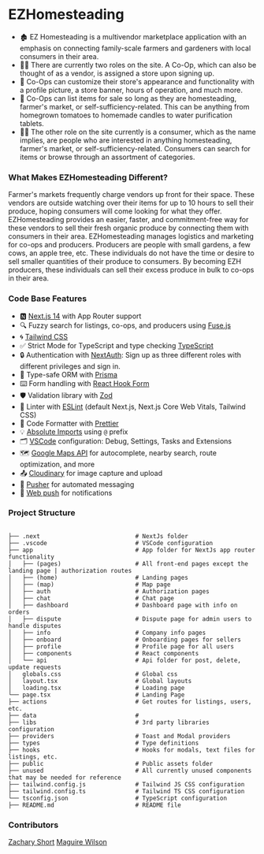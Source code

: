 # EZHomesteading

- 🏚️ EZ Homesteading is a multivendor marketplace application with an emphasis on connecting family-scale farmers and gardeners with local consumers in their area.
- 🧑‍🌾 There are currently two roles on the site. A Co-Op, which can also be thought of as a vendor, is assigned a store upon signing up.
- 👀 Co-Ops can customize their store's appearance and functionality with a profile picture, a store banner, hours of operation, and much more.
- 🍅 Co-Ops can list items for sale so long as they are homesteading, farmer's market, or self-sufficiency-related. This can be anything from homegrown tomatoes to homemade candles to water purification tablets.
- 👱‍♂️ The other role on the site currently is a consumer, which as the name implies, are people who are interested in anything homesteading, farmer's market, or self-sufficiency-related. Consumers can search for items or browse through an assortment of categories.

### What Makes EZHomesteading Different?

Farmer's markets frequently charge vendors up front for their space. These vendors are outside watching over their items for up to 10 hours to sell their produce, hoping consumers will come looking for what they offer. EZHomesteading provides an easier, faster, and commitment-free way for these vendors to sell their fresh organic produce by connecting them with consumers in their area. EZHomesteading manages logistics and marketing for co-ops and producers. Producers are people with small gardens, a few cows, an apple tree, etc. These individuals do not have the time or desire to sell smaller quantities of their produce to consumers. By becoming EZH producers, these individuals can sell their excess produce in bulk to co-ops in their area. 

### Code Base Features

- 🅽 [Next.js 14](https://nextjs.org) with App Router support
- 🔍 Fuzzy search for listings, co-ops, and producers using [Fuse.js](https://www.npmjs.com/package/fuse.js?activeTab=readme)
- 🌀 [Tailwind CSS](https://tailwindcss.com)
- ✅ Strict Mode for TypeScript and type checking [TypeScript](https://www.typescriptlang.org)
- 🔒 Authentication with [NextAuth](https://next-auth.js.org/): Sign up as three different roles with different privileges and sign in.
- 🔼 Type-safe ORM with [Prisma](https://www.prisma.io/)
- ⌨️ Form handling with [React Hook Form](https://react-hook-form.com/)
- 🛡️ Validation library with [Zod](https://zod.dev/)
- 🔧 Linter with [ESLint](https://eslint.org) (default Next.js, Next.js Core Web Vitals, Tailwind CSS)
- 💖 Code Formatter with [Prettier](https://prettier.io)
- 💡 [Absolute Imports](https://nextjs.org/docs/app/building-your-application/configuring/absolute-imports-and-module-aliases) using `@` prefix
- 🗂 [VSCode](https://code.visualstudio.com/) configuration: Debug, Settings, Tasks and Extensions
- 🗺️ [Google Maps API](https://developers.google.com/maps) for autocomplete, nearby search, route optimization, and more
- 📤 [Cloudinary](https://next.cloudinary.dev/) for image capture and upload
- 💬 [Pusher](https://pusher.com/docs/) for automated messaging
- 🔔 [Web push](https://www.npmjs.com/package/web-push) for notifications 

### Project Structure

```shell

├── .next                           # NextJs folder
├── .vscode                         # VSCode configuration
├── app                             # App folder for NextJs app router functionality
│   ├── (pages)                     # All front-end pages except the landing page | authorization routes
│   ├── (home)                      # Landing pages
│   ├── (map)                       # Map page
│   ├── auth                        # Authorization pages
│   ├── chat                        # Chat page
│   ├── dashboard                   # Dashboard page with info on orders
│   ├── dispute                     # Dispute page for admin users to handle disputes
│   ├── info                        # Company info pages
│   ├── onboard                     # Onboarding pages for sellers
│   ├── profile                     # Profile page for all users
│   ├── components                  # React components
│   └── api                         # Api folder for post, delete, update requests
│   globals.css                     # Global css
│   layout.tsx                      # Global layouts
│   loading.tsx                     # Loading page
└── page.tsx                        # Landing Page
├── actions                         # Get routes for listings, users, etc.
├── data                            #
├── libs                            # 3rd party libraries configuration
├── providers                       # Toast and Modal providers
├── types                           # Type definitions
├── hooks                           # Hooks for modals, text files for listings, etc.
├── public                          # Public assets folder
├── unused                          # All currently unused components that may be needed for reference
├── tailwind.config.js              # Tailwind JS CSS configuration
├── tailwind.config.ts              # Tailwind TS CSS configuration
└── tsconfig.json                   # TypeScript configuration
├── README.md                       # README file
```

### Contributors

[Zachary Short](https://zacharyshort-56e605e3dea5.herokuapp.com/)
[Maguire Wilson](https://www.linkedin.com/in/maguire-wilson-4611012a0/)
